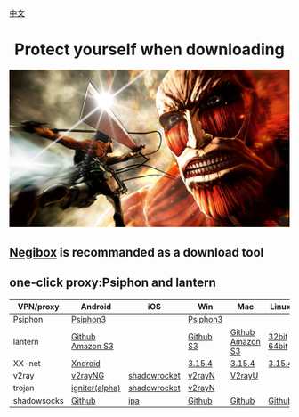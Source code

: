 [中文](https://github.com/hugetiny/FreeVPN/blob/master/READMECN.md)

<h1 align="center">Protect yourself when downloading</h1>

![We are born to be free](./fightforfree.jpeg)

## [Negibox](https://github.com/hugetiny/negibox) is recommanded as a download tool
## one-click proxy:Psiphon and lantern

|  VPN/proxy  | Android | iOS | Win  | Mac | Linux |
|  ----  | ----  | ---- | ----  | ---- | ---- |
| Psiphon  |[Psiphon3](https://www.psiphon3.com/PsiphonAndroid.apk)||[Psiphon3](https://www.psiphon3.com/psiphon3.exe)|
| lantern |[Github](https://raw.githubusercontent.com/getlantern/lantern-binaries/master/lantern-installer.apk) [Amazon S3](https://s3.amazonaws.com/lantern/lantern-installer.apk) | |[Github](https://raw.githubusercontent.com/getlantern/lantern-binaries/master/lantern-installer.exe) [S3](https://s3.amazonaws.com/lantern/lantern-installer.exe)|[Github](https://raw.githubusercontent.com/getlantern/lantern-binaries/master/lantern-installer.dmg) [Amazon S3](https://s3.amazonaws.com/lantern/lantern-installer.dmg)|[32bit](https://raw.githubusercontent.com/getlantern/lantern-binaries/master/lantern-installer-32-bit.deb) [64bit](https://raw.githubusercontent.com/getlantern/lantern-binaries/master/lantern-installer-64-bit.deb)|
| XX-net | [Xndroid](https://github.com/XndroidDev/Xndroid/releases/download/1.3.2/app-release.apk)  | |[3.15.4](https://github.com/XX-net/XX-Net/releases/download/3.15.4/XX-Net-3.15.4.7z)  |[3.15.4](https://github.com/XX-net/XX-Net/releases/download/3.15.4/XX-Net-3.15.4.7z)  |[3.15.4](https://github.com/XX-net/XX-Net/releases/download/3.15.4/XX-Net-3.15.4.7z) |
| v2ray  | [v2rayNG](https://github.com/2dust/v2rayNG/releases/download/1.1.15/v2rayNG_1.1.15.apk) |[shadowrocket](https://lueyingpro.github.io/shadowrocket/index.html) | [v2rayN](https://github.com/2dust/v2rayN/releases/download/3.5/v2rayN.zip) | [V2rayU](https://github.com/yanue/V2rayU/releases/download/2.0.0/V2rayU.dmg) ||
| trojan  | [igniter(alpha)](https://github.com/trojan-gfw/igniter/releases/download/v0.1.0-pre-alpha14/app-release.apk) | [shadowrocket](https://lueyingpro.github.io/shadowrocket/index.html) | [v2rayN](https://github.com/2dust/v2rayN/releases/download/3.5/v2rayN.zip) |||
| shadowsocks  |[Github](https://github.com/shadowsocks/shadowsocks-android/releases/download/v5.0.4/shadowsocks--universal-5.0.4.apk) |  [ipa](https://github.com/Jigsaw-Code/outline-client/releases/download/daily-2020-02-20/Outline.ipa) | [Github](https://github.com/shadowsocks/shadowsocks-windows/releases/download/4.1.9.2/Shadowsocks-4.1.9.2.zip) | [Github](https://github.com/shadowsocks/ShadowsocksX-NG/releases/download/v1.8.2/ShadowsocksX-NG.app.1.8.2.zip) |[Github](https://github.com/shadowsocks/shadowsocks-qt5/releases/download/v3.0.1/Shadowsocks-Qt5-3.0.1-x86_64.AppImage)








